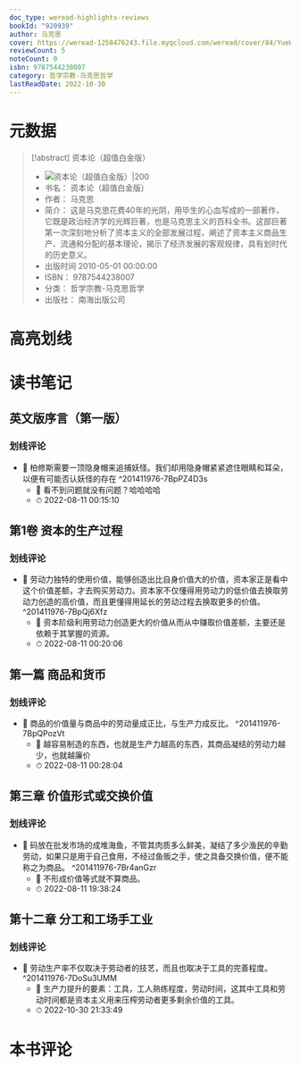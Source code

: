 ```yaml
---
doc_type: weread-highlights-reviews
bookId: "920939"
author: 马克思
cover: https://weread-1258476243.file.myqcloud.com/weread/cover/84/YueWen_920939/t7_YueWen_920939.jpg
reviewCount: 5
noteCount: 0
isbn: 9787544238007
category: 哲学宗教-马克思哲学
lastReadDate: 2022-10-30
---
```

# 元数据
> [!abstract] 资本论（超值白金版）
> - ![ 资本论（超值白金版）|200](https://weread-1258476243.file.myqcloud.com/weread/cover/84/YueWen_920939/t7_YueWen_920939.jpg)
> - 书名： 资本论（超值白金版）
> - 作者： 马克思
> - 简介： 这是马克思花费40年的光阴，用毕生的心血写成的一部著作，它既是政治经济学的光辉巨著，也是马克思主义的百科全书。这部巨著第一次深刻地分析了资本主义的全部发展过程，阐述了资本主义商品生产、流通和分配的基本理论，揭示了经济发展的客观规律，具有划时代的历史意义。
> - 出版时间 2010-05-01 00:00:00
> - ISBN： 9787544238007
> - 分类： 哲学宗教-马克思哲学
> - 出版社： 南海出版公司

# 高亮划线

# 读书笔记

## 英文版序言（第一版）

### 划线评论
- 📌 柏修斯需要一顶隐身帽来追捕妖怪。我们却用隐身帽紧紧遮住眼睛和耳朵，以便有可能否认妖怪的存在  ^201411976-7BpPZ4D3s
    - 💭 看不到问题就没有问题？哈哈哈哈
    - ⏱ 2022-08-11 00:15:10
   
## 第1卷 资本的生产过程

### 划线评论
- 📌 劳动力独特的使用价值，能够创造出比自身价值大的价值，资本家正是看中这个价值差额，才去购买劳动力。资本家不仅懂得用劳动力的低价值去换取劳动力创造的高价值，而且更懂得用延长的劳动过程去换取更多的价值。  ^201411976-7BpQj6Xfz
    - 💭 资本阶级利用劳动力创造更大的价值从而从中赚取价值差额，主要还是依赖于其掌握的资源。
    - ⏱ 2022-08-11 00:20:06
   
## 第一篇 商品和货币

### 划线评论
- 📌 商品的价值量与商品中的劳动量成正比，与生产力成反比。  ^201411976-7BpQPozVt
    - 💭 越容易制造的东西，也就是生产力越高的东西，其商品凝结的劳动力越少，也就越廉价
    - ⏱ 2022-08-11 00:28:04
   
## 第三章 价值形式或交换价值

### 划线评论
- 📌 码放在批发市场的成堆海鱼，不管其肉质多么鲜美，凝结了多少渔民的辛勤劳动，如果只是用于自己食用，不经过鱼贩之手，使之具备交换价值，便不能称之为商品。  ^201411976-7Br4anGzr
    - 💭 不形成价值等式就不算商品。
    - ⏱ 2022-08-11 19:38:24
   
## 第十二章 分工和工场手工业

### 划线评论
- 📌 劳动生产率不仅取决于劳动者的技艺，而且也取决于工具的完善程度。  ^201411976-7DoSu3UMM
    - 💭 生产力提升的要素：工具，工人熟练程度，劳动时间，这其中工具和劳动时间都是资本主义用来压榨劳动者更多剩余价值的工具。
    - ⏱ 2022-10-30 21:33:49
   
# 本书评论
